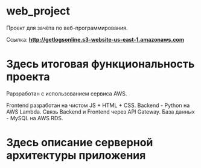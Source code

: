 # web_project
Проект для зачёта по веб-программирования.

Ссылка: **http://getlogsonline.s3-website-us-east-1.amazonaws.com**

# Здесь итоговая функциональность проекта

Рарзработан с использованием сервиса AWS.

Frontend разработан на чистом JS + HTML + CSS. Backend - Python на AWS Lambda. Cвязь Backend и Frontend через API Gateway. База данных - MySQL на AWS RDS. 

# Здесь описание серверной архитектуры приложения
